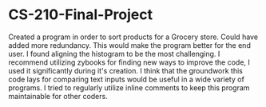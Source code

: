 # CS-210-Final-Project
Created a program in order to sort products for a Grocery store. Could have added more redundancy. This would make the program better for the end user. I found aligning the histogram to be the most challenging. I recommend utilizing zybooks for finding new ways to improve the code, I used it significantly during it's creation. I think that the groundwork this code lays for comparing text inputs would be useful in a wide variety of programs. I tried to regularly utilize inline comments to keep this program maintainable for other coders.
